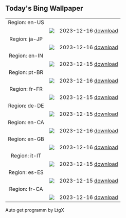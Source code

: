 ## Today's Bing Wallpaper
|      |      |      |
| :----: | :----: | :----: |
|Region: en-US
||![](https://www.bing.com/th?id=OHR.SantaPark_EN-US8274997583_UHD.jpg&pid=hp&w=1152&h=648&rs=1&c=4)|2023-12-16 [download](https://www.bing.com/th?id=OHR.SantaPark_EN-US8274997583_UHD.jpg)|
|Region: ja-JP
||![](https://www.bing.com/th?id=OHR.GrandPlaceXmas_JA-JP8582950407_UHD.jpg&pid=hp&w=1152&h=648&rs=1&c=4)|2023-12-16 [download](https://www.bing.com/th?id=OHR.GrandPlaceXmas_JA-JP8582950407_UHD.jpg)|
|Region: en-IN
||![](https://www.bing.com/th?id=OHR.SantaPark_EN-IN0838447771_UHD.jpg&pid=hp&w=1152&h=648&rs=1&c=4)|2023-12-15 [download](https://www.bing.com/th?id=OHR.SantaPark_EN-IN0838447771_UHD.jpg)|
|Region: pt-BR
||![](https://www.bing.com/th?id=OHR.SantaPark_PT-BR7158729653_UHD.jpg&pid=hp&w=1152&h=648&rs=1&c=4)|2023-12-16 [download](https://www.bing.com/th?id=OHR.SantaPark_PT-BR7158729653_UHD.jpg)|
|Region: fr-FR
||![](https://www.bing.com/th?id=OHR.SantaPark_FR-FR1277595508_UHD.jpg&pid=hp&w=1152&h=648&rs=1&c=4)|2023-12-15 [download](https://www.bing.com/th?id=OHR.SantaPark_FR-FR1277595508_UHD.jpg)|
|Region: de-DE
||![](https://www.bing.com/th?id=OHR.SantaPark_DE-DE9078784371_UHD.jpg&pid=hp&w=1152&h=648&rs=1&c=4)|2023-12-15 [download](https://www.bing.com/th?id=OHR.SantaPark_DE-DE9078784371_UHD.jpg)|
|Region: en-CA
||![](https://www.bing.com/th?id=OHR.SantaPark_EN-CA4150572624_UHD.jpg&pid=hp&w=1152&h=648&rs=1&c=4)|2023-12-16 [download](https://www.bing.com/th?id=OHR.SantaPark_EN-CA4150572624_UHD.jpg)|
|Region: en-GB
||![](https://www.bing.com/th?id=OHR.SantaPark_EN-GB3095028483_UHD.jpg&pid=hp&w=1152&h=648&rs=1&c=4)|2023-12-16 [download](https://www.bing.com/th?id=OHR.SantaPark_EN-GB3095028483_UHD.jpg)|
|Region: it-IT
||![](https://www.bing.com/th?id=OHR.SantaPark_IT-IT7841222687_UHD.jpg&pid=hp&w=1152&h=648&rs=1&c=4)|2023-12-15 [download](https://www.bing.com/th?id=OHR.SantaPark_IT-IT7841222687_UHD.jpg)|
|Region: es-ES
||![](https://www.bing.com/th?id=OHR.SantaPark_ES-ES1775631224_UHD.jpg&pid=hp&w=1152&h=648&rs=1&c=4)|2023-12-15 [download](https://www.bing.com/th?id=OHR.SantaPark_ES-ES1775631224_UHD.jpg)|
|Region: fr-CA
||![](https://www.bing.com/th?id=OHR.SantaPark_FR-CA5919984348_UHD.jpg&pid=hp&w=1152&h=648&rs=1&c=4)|2023-12-16 [download](https://www.bing.com/th?id=OHR.SantaPark_FR-CA5919984348_UHD.jpg)|

Auto get programm by LtgX
